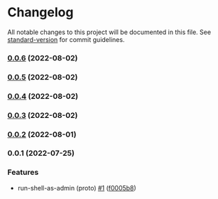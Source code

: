 # Changelog

All notable changes to this project will be documented in this file. See [standard-version](https://github.com/conventional-changelog/standard-version) for commit guidelines.

### [0.0.6](https://github.com/taizod1024/vscode-run-shell-as-admin-extension/compare/v0.0.5...v0.0.6) (2022-08-02)

### [0.0.5](https://github.com/taizod1024/vscode-run-shell-as-admin-extension/compare/v0.0.4...v0.0.5) (2022-08-02)

### [0.0.4](https://github.com/taizod1024/vscode-run-shell-as-admin-extension/compare/v0.0.3...v0.0.4) (2022-08-02)

### [0.0.3](https://github.com/taizod1024/vscode-run-shell-as-admin-extension/compare/v0.0.2...v0.0.3) (2022-08-02)

### [0.0.2](https://github.com/taizod1024/vscode-run-shell-as-admin-extension/compare/v0.0.1...v0.0.2) (2022-08-01)

### 0.0.1 (2022-07-25)


### Features

* run-shell-as-admin (proto) [#1](https://github.com/taizod1024/vscode-run-shell-as-admin-extension/issues/1) ([f0005b8](https://github.com/taizod1024/vscode-run-shell-as-admin-extension/commit/f0005b823ac0f68238bf8f47bb1dea8cc9f994f2))
